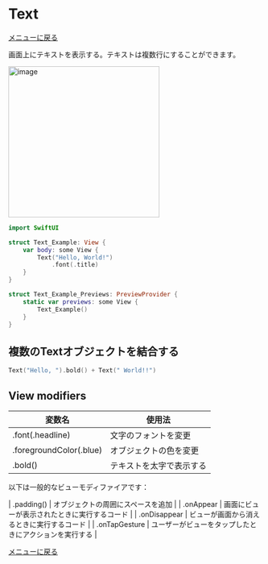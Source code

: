 #  Text

[メニューに戻る](/)

画面上にテキストを表示する。テキストは複数行にすることができます。

<img width="300" alt="image" src="/Image/Text.png?raw=true">

```swift
import SwiftUI

struct Text_Example: View {
    var body: some View {
        Text("Hello, World!")
            .font(.title)
    }
}

struct Text_Example_Previews: PreviewProvider {
    static var previews: some View {
        Text_Example()
    }
}
```

## 複数のTextオブジェクトを結合する

```swift
Text("Hello, ").bold() + Text(" World!!")
```

## View modifiers
 
| 変数名 | 使用法 |
|---|---|
| .font(.headline) | 文字のフォントを変更 |
| .foregroundColor(.blue) | オブジェクトの色を変更 |
| .bold() | テキストを太字で表示する |

以下は一般的なビューモディファイアです：

| .padding() | オブジェクトの周囲にスペースを追加 |
| .onAppear | 画面にビューが表示されたときに実行するコード |
| .onDisappear | ビューが画面から消えるときに実行するコード |
| .onTapGesture | ユーザーがビューをタップしたときにアクションを実行する |

[メニューに戻る](/)
